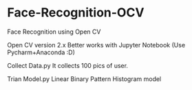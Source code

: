# Face-Recognition-OCV
Face Recognition using Open CV

Open CV version 2.x
Better works with Jupyter Notebook (Use Pycharm+Anaconda :D)

Collect Data.py
It collects 100 pics of user.

Trian Model.py
Linear Binary Pattern Histogram model
